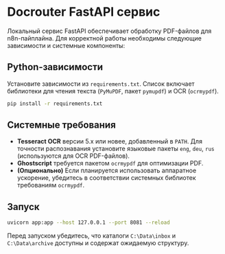 # Docrouter FastAPI сервис

Локальный сервис FastAPI обеспечивает обработку PDF-файлов для n8n-пайплайна. Для корректной работы необходимы следующие зависимости и системные компоненты:

## Python-зависимости

Установите зависимости из `requirements.txt`. Список включает библиотеки для чтения текста (`PyMuPDF`, пакет `pymupdf`) и OCR (`ocrmypdf`).

```bash
pip install -r requirements.txt
```

## Системные требования

- **Tesseract OCR** версии 5.x или новее, добавленный в `PATH`. Для точности распознавания установите языковые пакеты `eng`, `deu`, `rus` (используются для OCR PDF-файлов).
- **Ghostscript** требуется пакетом `ocrmypdf` для оптимизации PDF.
- **(Опционально)** Если планируется использовать аппаратное ускорение, убедитесь в соответствии системных библиотек требованиям `ocrmypdf`.

## Запуск

```bash
uvicorn app:app --host 127.0.0.1 --port 8081 --reload
```

Перед запуском убедитесь, что каталоги `C:\Data\inbox` и `C:\Data\archive` доступны и содержат ожидаемую структуру.

